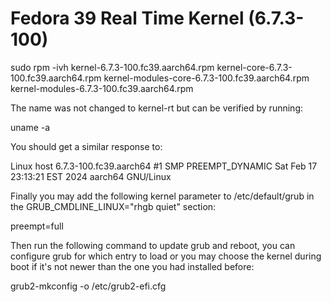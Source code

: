 # Fedora 39 Real Time Kernel (6.7.3-100)

sudo rpm -ivh kernel-6.7.3-100.fc39.aarch64.rpm kernel-core-6.7.3-100.fc39.aarch64.rpm kernel-modules-core-6.7.3-100.fc39.aarch64.rpm kernel-modules-6.7.3-100.fc39.aarch64.rpm

The name was not changed to kernel-rt but can be verified by running:

uname -a

You should get a similar response to:

Linux host 6.7.3-100.fc39.aarch64 #1 SMP PREEMPT_DYNAMIC Sat Feb 17 23:13:21 EST 2024 aarch64 GNU/Linux

Finally you may add the following kernel parameter to /etc/default/grub in the GRUB_CMDLINE_LINUX="rhgb quiet" section:

preempt=full

Then run the following command to update grub and reboot, you can configure grub for which entry to load or you may choose the kernel during boot if it's not newer than the one you had installed before:

grub2-mkconfig -o /etc/grub2-efi.cfg
